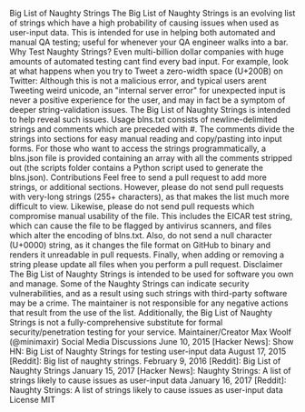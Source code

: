Big List of Naughty Strings The Big List of Naughty Strings is an evolving list of strings which have a high probability of causing issues when used as user-input data. This is intended for use in helping both automated and manual QA testing; useful for whenever your QA engineer walks into a bar. Why Test Naughty Strings? Even multi-billion dollar companies with huge amounts of automated testing cant find every bad input. For example, look at what happens when you try to Tweet a zero-width space (U+200B) on Twitter: Although this is not a malicious error, and typical users arent Tweeting weird unicode, an "internal server error" for unexpected input is never a positive experience for the user, and may in fact be a symptom of deeper string-validation issues. The Big List of Naughty Strings is intended to help reveal such issues. Usage blns.txt consists of newline-delimited strings and comments which are preceded with #. The comments divide the strings into sections for easy manual reading and copy/pasting into input forms. For those who want to access the strings programmatically, a blns.json file is provided containing an array with all the comments stripped out (the scripts folder contains a Python script used to generate the blns.json). Contributions Feel free to send a pull request to add more strings, or additional sections. However, please do not send pull requests with very-long strings (255+ characters), as that makes the list much more difficult to view. Likewise, please do not send pull requests which compromise manual usability of the file. This includes the EICAR test string, which can cause the file to be flagged by antivirus scanners, and files which alter the encoding of blns.txt. Also, do not send a null character (U+0000) string, as it changes the file format on GitHub to binary and renders it unreadable in pull requests. Finally, when adding or removing a string please update all files when you perform a pull request. Disclaimer The Big List of Naughty Strings is intended to be used for software you own and manage. Some of the Naughty Strings can indicate security vulnerabilities, and as a result using such strings with third-party software may be a crime. The maintainer is not responsible for any negative actions that result from the use of the list. Additionally, the Big List of Naughty Strings is not a fully-comprehensive substitute for formal security/penetration testing for your service. Maintainer/Creator Max Woolf (@minimaxir) Social Media Discussions June 10, 2015 [Hacker News]: Show HN: Big List of Naughty Strings for testing user-input data August 17, 2015 [Reddit]: Big list of naughty strings. February 9, 2016 [Reddit]: Big List of Naughty Strings January 15, 2017 [Hacker News]: Naughty Strings: A list of strings likely to cause issues as user-input data January 16, 2017 [Reddit]: Naughty Strings: A list of strings likely to cause issues as user-input data License MIT